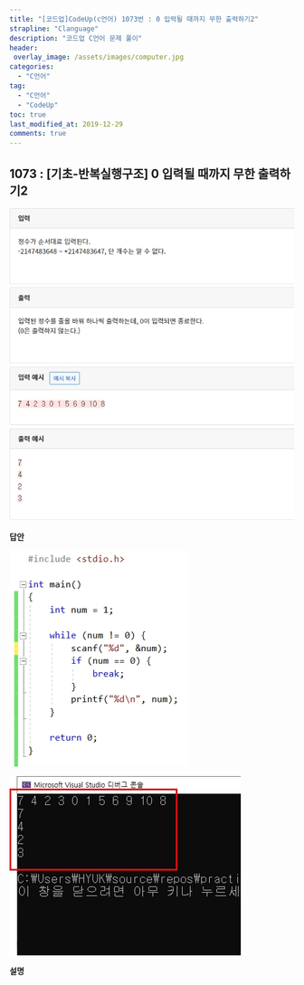 ```yaml
---
title: "[코드업]CodeUp(c언어) 1073번 : 0 입력될 때까지 무한 출력하기2"
strapline: "Clanguage"
description: "코드업 C언어 문제 풀이"
header:
 overlay_image: /assets/images/computer.jpg
categories:
  - "C언어"
tag:
  - "C언어"
  - "CodeUp"
toc: true
last_modified_at: 2019-12-29
comments: true
---
```


## 1073 : [기초-반복실행구조] 0 입력될 때까지 무한 출력하기2

![c1073](/assets/images/c1073.jpg)

**답안**<br>

![c1073](/assets/images/c1073-2.jpg)

![c1073](/assets/images/c1073-1.jpg)

**설명**

